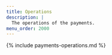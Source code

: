 ```yaml
---
title: Operations
description: |
  The operations of the payments.
menu_order: 2000
---
```


{% include payments-operations.md %}
